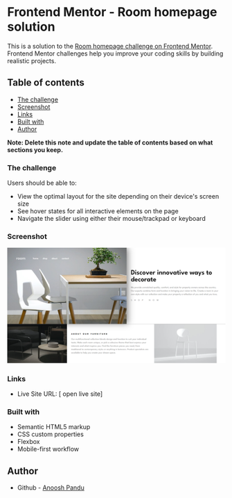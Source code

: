 # Frontend Mentor - Room homepage solution

This is a solution to the [Room homepage challenge on Frontend Mentor](https://www.frontendmentor.io/challenges/room-homepage-BtdBY_ENq). Frontend Mentor challenges help you improve your coding skills by building realistic projects.

## Table of contents

- [The challenge](#the-challenge)
- [Screenshot](#screenshot)
- [Links](#links)
- [Built with](#built-with)
- [Author](#author)

**Note: Delete this note and update the table of contents based on what sections you keep.**

### The challenge

Users should be able to:

- View the optimal layout for the site depending on their device's screen size
- See hover states for all interactive elements on the page
- Navigate the slider using either their mouse/trackpad or keyboard

### Screenshot

![](./Frontend-Mentor-Room-homepage.png)

### Links

- Live Site URL: [ open live site]

### Built with

- Semantic HTML5 markup
- CSS custom properties
- Flexbox
- Mobile-first workflow

## Author

- Github - [Anoosh Pandu](https://github.com/anooshpandu1234)
